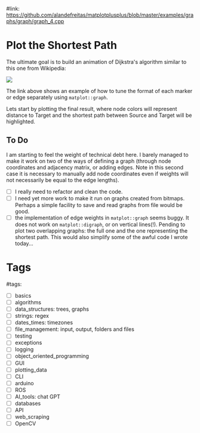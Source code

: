 #link: https://github.com/alandefreitas/matplotplusplus/blob/master/examples/graphs/graph/graph_4.cpp

# Plot the Shortest Path

The ultimate goal is to build an animation of Dijkstra's algorithm similar to this one from Wikipedia:

![](https://upload.wikimedia.org/wikipedia/commons/2/23/Dijkstras_progress_animation.gif)

The link above shows an example of how to tune the format of each marker or edge separately using `matplot::graph`.

Lets start by plotting the final result, where node colors will represent distance to Target and the shortest path between Source and Target will be highlighted.

## To Do

I am starting to feel the weight of technical debt here. I barely managed to make it work on two of the ways of defining a graph (through node coordinates and adjacency matrix, or adding edges. Note in this second case it is necessary to manually add node coordinates even if weights will not necessarily be equal to the edge lengths).

- [ ] I really need to refactor and clean the code.
- [ ] I need yet more work to make it run on graphs created from bitmaps. Perhaps a simple facility to save and read graphs from file would be good.
- [ ] the implementation of edge weights in `matplot::graph` seems buggy. It does not work on `matplot::digraph`, or on vertical lines(!). Pending to plot two overlapping graphs: the full one and the one representing the shortest path. This would also simplify some of the awful code I wrote today... 

# Tags
#tags: 

- [ ] basics
- [ ] algorithms
- [ ] data_structures: trees, graphs
- [ ] strings: regex
- [ ] dates_times: timezones
- [ ] file_management: input, output, folders and files
- [ ] testing
- [ ] exceptions
- [ ] logging
- [ ] object_oriented_programming
- [ ] GUI
- [ ] plotting_data
- [ ] CLI
- [ ] arduino
- [ ] ROS
- [ ] AI_tools: chat GPT
- [ ] databases
- [ ] API
- [ ] web_scraping
- [ ] OpenCV